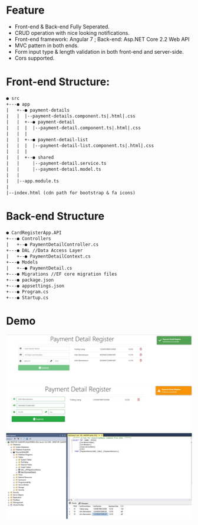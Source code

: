# Feature

* Front-end & Back-end Fully Seperated.
* CRUD operation with nice looking notifications.
* Front-end framework: Angular 7 ; Back-end: Asp.NET Core 2.2 Web API
* MVC pattern in both ends.
* Form input type & length validation in both front-end and server-side.
* Cors supported.

# Front-end Structure:
```
● src
+---● app
|   +--● payment-details
|   |  |--payment-details.component.ts|.html|.css
|   |  +--● payment-detail
|   |  |  |--payment-detail.component.ts|.html|.css
|   |  |
|   |  +--● payment-detail-list
|   |  |  |--payment-detail-list.component.ts|.html|.css
|   |  |
|   |  +--● shared
|   |     |--payment-detail.service.ts
|   |     |--payment-detail.model.ts
|   |
|   |--app.module.ts
|
|--index.html (cdn path for bootstrap & fa icons)
```
# Back-end Structure
```
● CardRegisterApp.API
+---● Controllers
|   +--● PaymentDetailController.cs
+---● DAL //Data Access Layer
|   +--● PaymentDetailContext.cs
+---● Models
|   +--● PaymentDetail.cs
+---● Migrations //EF core migration files
+---● package.json
+---● appsettings.json
+---● Program.cs
+---● Startup.cs
```

# Demo

![add](/demo_add.jpg)
![delete](/demo_delete.jpg)
![database](/demo_database.jpg)

